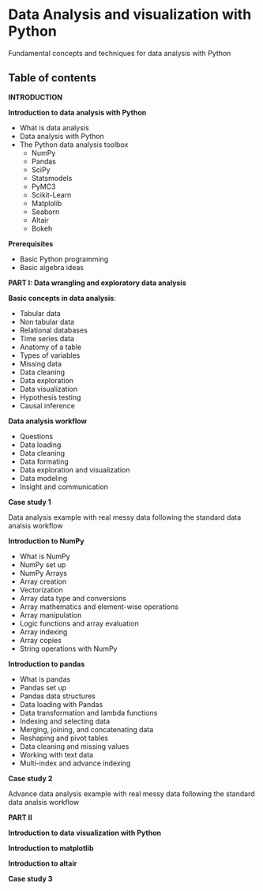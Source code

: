 # Data Analysis and visualization with Python 

Fundamental concepts and techniques for data analysis with Python

## Table of contents

**INTRODUCTION**

**Introduction to data analysis with Python**
- What is data analysis
- Data analysis with Python
- The Python data analysis toolbox
    - NumPy
    - Pandas
    - SciPy
    - Statsmodels
    - PyMC3
    - Scikit-Learn
    - Matplolib
    - Seaborn
    - Altair
    - Bokeh

**Prerequisites**
- Basic Python programming
- Basic algebra ideas

**PART I: Data wrangling and exploratory data analysis**

**Basic concepts in data analysis**:
 - Tabular data
 - Non tabular data
 - Relational databases
 - Time series data
 - Anatomy of a table
 - Types of variables
 - Missing data
 - Data cleaning
 - Data exploration
 - Data visualization
 - Hypothesis testing
 - Causal inference

**Data analysis workflow**
- Questions 
- Data loading
- Data cleaning
- Data formating
- Data exploration and visualization
- Data modeling
- Insight and communication

**Case study 1**  

Data analysis example with real messy data following the standard data analsis workflow

**Introduction to NumPy**
- What is NumPy
- NumPy set up
- NumPy Arrays
- Array creation
- Vectorization
- Array data type and conversions
- Array mathematics and element-wise operations
- Array manipulation
- Logic functions and array evaluation
- Array indexing
- Array copies
- String operations with NumPy

**Introduction to pandas**
- What is pandas
- Pandas set up
- Pandas data structures
- Data loading with Pandas
- Data transformation and lambda functions
- Indexing and selecting data
- Merging, joining, and concatenating data
- Reshaping and pivot tables
- Data cleaning and missing values
- Working with text data 
- Multi-index and advance indexing

**Case study 2**  

Advance data analysis example with real messy data following the standard data analsis workflow

**PART II**

**Introduction to data visualization with Python**

**Introduction to matplotlib**

**Introduction to altair**

**Case study 3**



